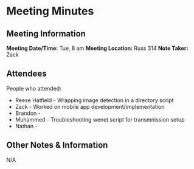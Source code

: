 # Meeting Minutes
## Meeting Information
**Meeting Date/Time:** Tue, 8 am
**Meeting Location:** Russ 314
**Note Taker:** Zack

## Attendees
People who attended:
- Reese Hatfield - Wrapping image detection in a directory script
- Zack - Worked on mobile app development/implementation
- Brandon -
- Muhammed - Troubleshooting wenet script for transmnission setup
- Nathan - 

## Other Notes & Information
N/A

